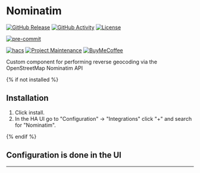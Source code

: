 # Nominatim

[![GitHub Release][releases-shield]][releases]
[![GitHub Activity][commits-shield]][commits]
[![License][license-shield]](LICENSE)

[![pre-commit][pre-commit-shield]][pre-commit]

[![hacs][hacsbadge]][hacs]
[![Project Maintenance][maintenance-shield]][user_profile]
[![BuyMeCoffee][buymecoffeebadge]][buymecoffee]

Custom component for performing reverse geocoding via the OpenStreetMap Nominatim API

{% if not installed %}

## Installation

1. Click install.
1. In the HA UI go to "Configuration" -> "Integrations" click "+" and search for "Nominatim".

{% endif %}

## Configuration is done in the UI

<!---->

---

[buymecoffee]: https://www.buymeacoffee.com/intrinseca
[buymecoffeebadge]: https://img.shields.io/badge/buy%20me%20a%20coffee-donate-yellow.svg?style=for-the-badge
[commits-shield]: https://img.shields.io/github/commit-activity/y/intrinseca/nominatim-custom-component.svg?style=for-the-badge
[commits]: https://github.com/intrinseca/nominatim-custom-component/commits/main
[hacs]: https://hacs.xyz
[hacsbadge]: https://img.shields.io/badge/HACS-Custom-orange.svg?style=for-the-badge
[license-shield]: https://img.shields.io/github/license/intrinseca/nominatim-custom-component.svg?style=for-the-badge
[maintenance-shield]: https://img.shields.io/badge/maintainer-%40intrinseca-blue.svg?style=for-the-badge
[pre-commit]: https://github.com/pre-commit/pre-commit
[pre-commit-shield]: https://img.shields.io/badge/pre--commit-enabled-brightgreen?style=for-the-badge
[releases-shield]: https://img.shields.io/github/release/intrinseca/nominatim-custom-component.svg?style=for-the-badge
[releases]: https://github.com/intrinseca/nominatim-custom-component/releases
[user_profile]: https://github.com/intrinseca
